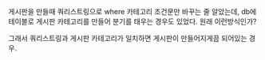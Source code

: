 게시판을 만들때 쿼리스트링으로 where 카테고리 조건문만 바꾸는 줄 알았는데, 
db에 테이블로 게시판 카테고리를 만들어 분기를 태우는 경우도 있었다. 원래 이런방식인가?

그래서 쿼리스트링과 게시판 카테고리가 일치하면 게시판이 만들어지게끔 되어있는 경우.




